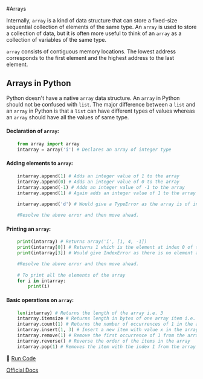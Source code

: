 #Arrays

Internally, `array` is a kind of data structure that can store a fixed-size sequential collection of elements of the same type. An `array` is used to store a collection of data, but it is often more useful to think of an `array` as a collection of variables of the same type.

`array` consists of contiguous memory locations. The lowest address corresponds to the first element and the highest address to the last 
element.

## Arrays in Python

Python doesn't have a native `array` data structure. An `array` in Python should not be confused with `list`. The major difference between a `list`
and an `array` in Python is that a `list` can have different types of values whereas an `array` should have all the values of same type.

#### Declaration of `array`:

```python
	from array import array
	intarray = array('i') # Declares an array of integer type
```

#### Adding elements to `array`: 

```python
	intarray.append(1) # Adds an integer value of 1 to the array
	intarray.append(0) # Adds an integer value of 0 to the array
	intarray.append(-1) # Adds an integer value of -1 to the array
	intarray.append(1) # Again adds an integer value of 1 to the array
	
	intarray.append('d') # Would give a TypeError as the array is of integer type. 

	#Resolve the above error and then move ahead.
```

#### Printing an `array`: 

```python
	print(intarray) # Returns array('i', [1, 4, -1])
	print(intarray[0]) # Returns 1 which is the element at index 0 of the array
	print(intarray[3]) # Would give IndexError as there is no element at index 3 of array. 

	#Resolve the above error and then move ahead.
	
	# To print all the elements of the array
	for i in intarray:
		print(i)
```

#### Basic operations on `array`: 

```python
	len(intarray) # Returns the length of the array i.e. 3
	intarray.itemsize # Returns length in bytes of one array item i.e. 4 as it is an integer
	intarray.count(1) # Returns the number of occurrences of 1 in the array i.e. 2
	intarray.insert(1, 3) # Insert a new item with value x in the array before position i
	intarray.remove(1) # Remove the first occurrence of 1 from the array
	intarray.reverse() # Reverse the order of the items in the array
	intarray.pop(1) # Removes the item with the index 1 from the array and returns it 
```

:rocket: [Run Code](https://repl.it/CWJB)

[Official Docs](https://docs.python.org/3.5/library/array.html)
